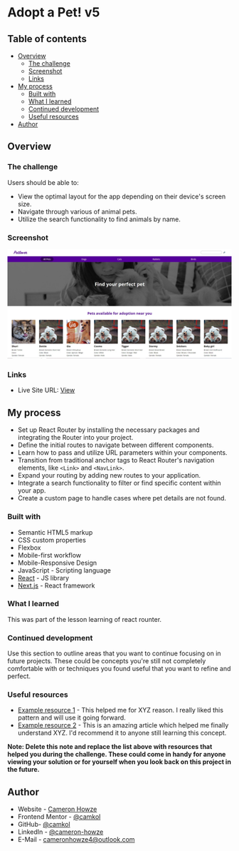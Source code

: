 # Adopt a Pet! v5

## Table of contents

- [Overview](#overview)
  - [The challenge](#the-challenge)
  - [Screenshot](#screenshot)
  - [Links](#links)
- [My process](#my-process)
  - [Built with](#built-with)
  - [What I learned](#what-i-learned)
  - [Continued development](#continued-development)
  - [Useful resources](#useful-resources)
- [Author](#author)

## Overview

### The challenge

Users should be able to:

- View the optimal layout for the app depending on their device's screen size.
- Navigate through various of animal pets.
- Utilize the search functionality to find animals by name.

### Screenshot

![](./screen.jpg)

### Links

- Live Site URL: [View](https://adoptapet6.netlify.app/)

## My process

- Set up React Router by installing the necessary packages and integrating the Router into your project.
- Define the initial routes to navigate between different components.
- Learn how to pass and utilize URL parameters within your components.
- Transition from traditional anchor tags to React Router's navigation elements, like `<Link>` and `<NavLink>`.
- Expand your routing by adding new routes to your application.
- Integrate a search functionality to filter or find specific content within your app.
- Create a custom page to handle cases where pet details are not found.

### Built with

- Semantic HTML5 markup
- CSS custom properties
- Flexbox
- Mobile-first workflow
- Mobile-Responsive Design
- JavaScript - Scripting language
- [React](https://reactjs.org/) - JS library
- [Next.js](https://nextjs.org/) - React framework

### What I learned

This was part of the lesson learning of react rounter.

### Continued development

Use this section to outline areas that you want to continue focusing on in future projects. These could be concepts you're still not completely comfortable with or techniques you found useful that you want to refine and perfect.

### Useful resources

- [Example resource 1](https://www.example.com) - This helped me for XYZ reason. I really liked this pattern and will use it going forward.
- [Example resource 2](https://www.example.com) - This is an amazing article which helped me finally understand XYZ. I'd recommend it to anyone still learning this concept.

**Note: Delete this note and replace the list above with resources that helped you during the challenge. These could come in handy for anyone viewing your solution or for yourself when you look back on this project in the future.**

## Author

- Website - [Cameron Howze](https://camkol.github.io/)
- Frontend Mentor - [@camkol](https://www.frontendmentor.io/profile/camkol)
- GitHub- [@camkol](https://github.com/camkol)
- LinkedIn - [@cameron-howze](https://www.linkedin.com/in/cameron-howze-28a646109/)
- E-Mail - [cameronhowze4@outlook.com](mailto:cameronhowze4@outlook.com)
